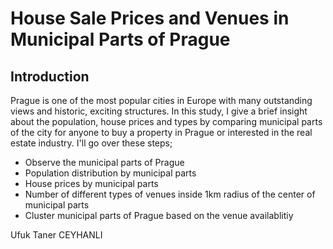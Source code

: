 # House Sale Prices and Venues in Municipal Parts of Prague

## Introduction

Prague is one of the most popular cities in Europe with many outstanding views and historic, exciting structures. In this study, I give a brief insight about the population, house prices and types by comparing municipal parts of the city for anyone to buy a property in Prague or interested in the real estate industry. I'll go over these steps;

- Observe the municipal parts of Prague
- Population distribution by municipal parts
- House prices by municipal parts
- Number of different types of venues inside 1km radius of the center of municipal parts
- Cluster municipal parts of Prague based on the venue availablitiy

Ufuk Taner CEYHANLI
